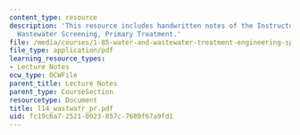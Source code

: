 ```yaml
---
content_type: resource
description: 'This resource includes handwritten notes of the Instructor on the topic:
  Wastewater Screening, Primary Treatment.'
file: /media/courses/1-85-water-and-wastewater-treatment-engineering-spring-2006/fc19c6a725210923857c7689f67a9fd1_l14_wastwatr_pr.pdf
file_type: application/pdf
learning_resource_types:
- Lecture Notes
ocw_type: OCWFile
parent_title: Lecture Notes
parent_type: CourseSection
resourcetype: Document
title: l14_wastwatr_pr.pdf
uid: fc19c6a7-2521-0923-857c-7689f67a9fd1
---
```

